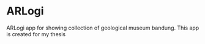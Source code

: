 # ARLogi
ARLogi app for showing collection of geological museum bandung. This app is created for my thesis
